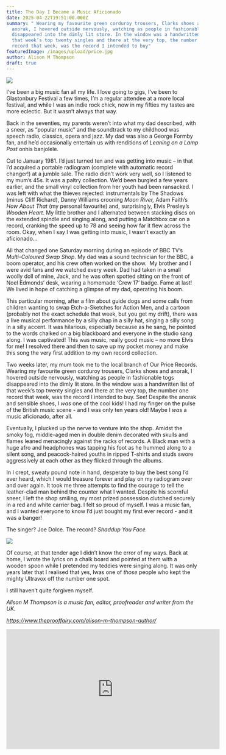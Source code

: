 ```yaml
---
title: The Day I Became a Music Aficionado
date: 2025-04-22T19:51:00.000Z
summary: " Wearing my favourite green corduroy trousers, Clarks shoes and
  anorak, I hovered outside nervously, watching as people in fashionable togs
  disappeared into the dimly lit store. In the window was a handwritten list of
  that week’s top twenty singles and there at the very top, the number one
  record that week, was the record I intended to buy"
featuredImage: /images/upload/price.jpg
author: Alison M Thompson
draft: true
---
```

![](/images/upload/price.jpg)

I’ve been a big music fan all my life. I love going to gigs, I’ve been to Glastonbury Festival a few times, I’m a regular attendee at a more local festival, and while I was an indie rock chick, now in my fifties my tastes are more eclectic. But it wasn’t always that way.

Back in the seventies, my parents weren’t into what my dad described, with a sneer, as “popular music” and the soundtrack to my childhood was speech radio, classics, opera and jazz. My dad was also a George Formby fan, and he’d occasionally entertain us with renditions of *Leaning on a Lamp Post* onhis banjolele.

Cut to January 1981. I’d just turned ten and was getting into music – in that I’d acquired a portable radiogram (complete with automatic record changer!) at a jumble sale. The radio didn’t work very well, so I listened to my mum’s 45s. It was a paltry collection. We’d been burgled a few years earlier, and the small vinyl collection from her youth had been ransacked. I was left with what the thieves rejected: instrumentals by The Shadows (minus Cliff Richard), Danny Williams crooning *Moon River,* Adam Faith’s *How About That* (my personal favourite) and, surprisingly, Elvis Presley’s *Wooden Heart*. My little brother and I alternated between stacking discs on the extended spindle and singing along, and putting a Matchbox car on a record, cranking the speed up to 78 and seeing how far it flew across the room. Okay, when I say I was getting into music, I wasn’t exactly an aficionado…

All that changed one Saturday morning during an episode of BBC TV’s *Multi-Coloured Swap Shop*. My dad was a sound technician for the BBC, a boom operator, and his crew often worked on the show.  My brother and I were avid fans and we watched every week. Dad had taken in a small woolly doll of mine, Jack, and he was often spotted sitting on the front of Noel Edmonds’ desk, wearing a homemade ‘Crew 17’ badge. Fame at last! We lived in hope of catching a glimpse of my dad, operating his boom.

This particular morning, after a film about guide dogs and some calls from children wanting to swap Etch-a-Sketches for Action Men, and a cartoon (probably not the exact schedule that week, but you get my drift), there was a live musical performance by a silly chap in a silly hat, singing a silly song in a silly accent. It was hilarious, especially because as he sang, he pointed to the words chalked on a big blackboard and everyone in the studio sang along. I was captivated! This was music, really good music – no more Elvis for me! I resolved there and then to save up my pocket money and make this song the very first addition to my own record collection.

Two weeks later, my mum took me to the local branch of Our Price Records. Wearing my favourite green corduroy trousers, Clarks shoes and anorak, I hovered outside nervously, watching as people in fashionable togs disappeared into the dimly lit store. In the window was a handwritten list of that week’s top twenty singles and there at the very top, the number one record that week, was the record I intended to buy. See! Despite the anorak and sensible shoes, I *was* one of the cool kids! I had my finger on the pulse of the British music scene - and I was only ten years old! Maybe I *was* a music aficionado, after all.

Eventually, I plucked up the nerve to venture into the shop. Amidst the smoky fog, middle-aged men in double denim decorated with skulls and flames leaned menacingly against the racks of records. A Black man with a huge afro and headphones was tapping his foot as he hummed along to a silent song, and peacock-haired youths in ripped T-shirts and studs swore aggressively at each other as they flicked through the albums.

In I crept, sweaty pound note in hand, desperate to buy the best song I’d ever heard, which I would treasure forever and play on my radiogram over and over again. It took me three attempts to find the courage to tell the leather-clad man behind the counter what I wanted. Despite his scornful sneer, I left the shop smiling, my most prized possession clutched securely in a red and white carrier bag. I felt so proud of myself. I was a music fan, and I wanted everyone to know I’d just bought my first ever record - and it was a banger!

The singer? Joe Dolce. The record? *Shaddup You Face.*

![](/images/upload/docle.jpg)

Of course, at that tender age I didn’t know the error of my ways. Back at home, I wrote the lyrics on a chalk board and pointed at them with a wooden spoon while I pretended my teddies were singing along. It was only years later that I realised that yes, Iwas one of *those* people who kept the mighty Ultravox off the number one spot.

I still haven’t quite forgiven myself. 

*Alison M Thompson is a music fan, editor, proofreader and writer from the UK.*

*<https://www.theprooffairy.com/alison-m-thompson-author/>*



*[<iframe width="560" height="315" src="https://www.youtube.com/embed/sFacWGBJ_cs?si=2Hm9AKXn7a0hsB8V" title="YouTube video player" frameborder="0" allow="accelerometer; autoplay; clipboard-write; encrypted-media; gyroscope; picture-in-picture; web-share" referrerpolicy="strict-origin-when-cross-origin" allowfullscreen></iframe>](https://www.theprooffairy.com/alison-m-thompson-author/)*
